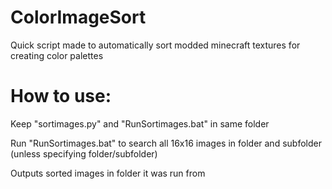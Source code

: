 # ColorImageSort

Quick script made to automatically sort modded minecraft textures for creating color palettes


# How to use:

Keep "sortimages.py" and "RunSortimages.bat" in same folder

Run "RunSortimages.bat" to search all 16x16 images in folder and subfolder (unless specifying folder/subfolder)

Outputs sorted images in folder it was run from
